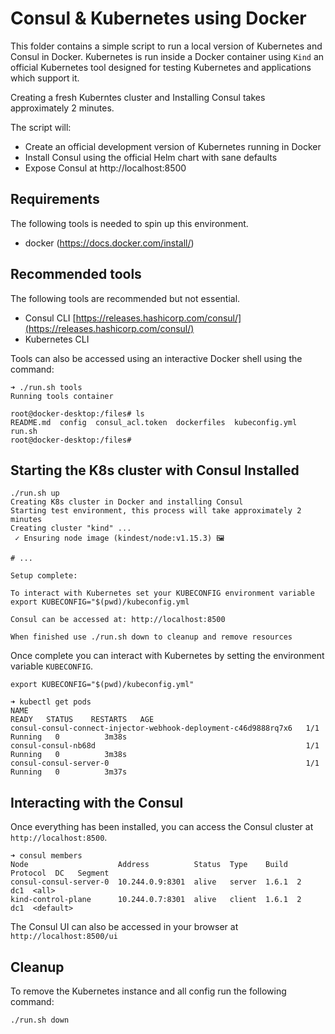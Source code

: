 # Consul & Kubernetes using Docker
This folder contains a simple script to run a local version of Kubernetes and Consul in Docker. Kubernetes is run inside
a Docker container using `Kind` an official Kubernetes tool designed for testing Kubernetes and applications which 
support it.

Creating a fresh Kuberntes cluster and Installing Consul takes approximately 2 minutes.

The script will:
* Create an official development version of Kubernetes running in Docker
* Install Consul using the official Helm chart with sane defaults
* Expose Consul at http://localhost:8500

## Requirements
The following tools is needed to spin up this environment.
* docker (https://docs.docker.com/install/)

## Recommended tools
The following tools are recommended but not essential.
* Consul CLI [https://releases.hashicorp.com/consul/](https://releases.hashicorp.com/consul/)
* Kubernetes CLI

Tools can also be accessed using an interactive Docker shell using the command:
```
➜ ./run.sh tools
Running tools container

root@docker-desktop:/files# ls
README.md  config  consul_acl.token  dockerfiles  kubeconfig.yml  run.sh
root@docker-desktop:/files#
```

## Starting the K8s cluster with Consul Installed

```
./run.sh up
Creating K8s cluster in Docker and installing Consul
Starting test environment, this process will take approximately 2 minutes
Creating cluster "kind" ...
 ✓ Ensuring node image (kindest/node:v1.15.3) 🖼

# ...

Setup complete:

To interact with Kubernetes set your KUBECONFIG environment variable
export KUBECONFIG="$(pwd)/kubeconfig.yml

Consul can be accessed at: http://localhost:8500

When finished use ./run.sh down to cleanup and remove resources

```

Once complete you can interact with Kubernetes by setting the environment variable `KUBECONFIG`.

```
export KUBECONFIG="$(pwd)/kubeconfig.yml"

➜ kubectl get pods
NAME                                                              READY   STATUS    RESTARTS   AGE
consul-consul-connect-injector-webhook-deployment-c46d9888rq7x6   1/1     Running   0          3m38s
consul-consul-nb68d                                               1/1     Running   0          3m38s
consul-consul-server-0                                            1/1     Running   0          3m37s
```

## Interacting with the Consul
Once everything has been installed, you can access the Consul cluster at `http://localhost:8500`.

```
➜ consul members
Node                    Address          Status  Type    Build  Protocol  DC   Segment
consul-consul-server-0  10.244.0.9:8301  alive   server  1.6.1  2         dc1  <all>
kind-control-plane      10.244.0.7:8301  alive   client  1.6.1  2         dc1  <default>
```

The Consul UI can also be accessed in your browser at `http://localhost:8500/ui`

## Cleanup
To remove the Kubernetes instance and all config run the following command:

```
./run.sh down
```
